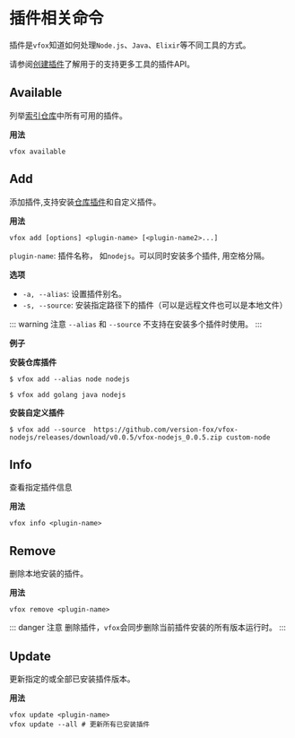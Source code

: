# 插件相关命令

插件是`vfox`知道如何处理`Node.js`、`Java`、`Elixir`等不同工具的方式。

请参阅[创建插件](../plugins/create/howto.md)了解用于的支持更多工具的插件API。

## Available

列举[索引仓库](https://github.com/version-fox/vfox-plugins)中所有可用的插件。

**用法**
```shell
vfox available
```

## Add

添加插件,支持安装[仓库插件](../plugins/available.md)和自定义插件。

**用法**

```shell
vfox add [options] <plugin-name> [<plugin-name2>...]
```
`plugin-name`: 插件名称， 如`nodejs`。可以同时安装多个插件, 用空格分隔。

**选项**
- `-a, --alias`: 设置插件别名。
- `-s, --source`: 安装指定路径下的插件（可以是远程文件也可以是本地文件）

::: warning 注意
`--alias` 和 `--source` 不支持在安装多个插件时使用。
:::

**例子**

**安装仓库插件**
```shell
$ vfox add --alias node nodejs

$ vfox add golang java nodejs
```


**安装自定义插件**
```shell
$ vfox add --source  https://github.com/version-fox/vfox-nodejs/releases/download/v0.0.5/vfox-nodejs_0.0.5.zip custom-node
```

## Info

查看指定插件信息

**用法**

```shell
vfox info <plugin-name>
```

## Remove

删除本地安装的插件。

**用法**

```shell
vfox remove <plugin-name>
```

::: danger 注意
删除插件，`vfox`会同步删除当前插件安装的所有版本运行时。
:::



## Update

更新指定的或全部已安装插件版本。

**用法**

```shell
vfox update <plugin-name>
vfox update --all # 更新所有已安装插件
```

